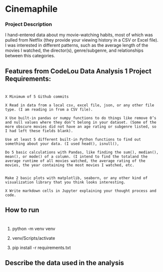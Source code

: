 # Cinemaphile

### Project Description
I hand-entered data about my movie-watching habits, most of which was pulled from Netflix (they provide your viewing history in a CSV or Excel file). I was interested in different patterns, such as the average length of the movies I watched, the director(s), genre/subgenre, and relationships between this categories.

## Features from CodeLou Data Analysis 1 Project Requirements:
#

    X Minimum of 5 Github commits

    X Read in data from a local csv, excel file, json, or any other file type. (I am reading in from a CSV file).

    X Use built-in pandas or numpy functions to do things like remove 0’s and null values where they don’t belong in your dataset. (Some of the more obscure movies did not have an age rating or subgenre listed, so I had left these fields blank).

    Use at least 5 different built-in Python functions to find out something about your data. (I used head(), isnull(), 

    Do 5 basic calculations with Pandas, like finding the sum(), median(), mean(), or mode() of a column. (I intend to find the totaland the average runtime of all movies watched, the average rating of the movies, the year containing the most movies I watched, etc.


    Make 2 basic plots with matplotlib, seaborn, or any other kind of visualization library that you think looks interesting.

    X Write markdown cells in Jupyter explaining your thought process and code.

## How to run

#

1. python -m venv venv

2. venv/Scripts/activate

3. pip install -r requirements.txt

## Describe the data used in the analysis
#